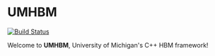 # UMHBM
[![Build Status](https://travis-ci.com/yafshar/UMHBM.svg?token=aY1dW9PfH9SMySdB6Pzy&branch=master)](https://travis-ci.com/yafshar/UMHBM)

Welcome to **UMHBM**, University of Michigan's C++ HBM framework!
